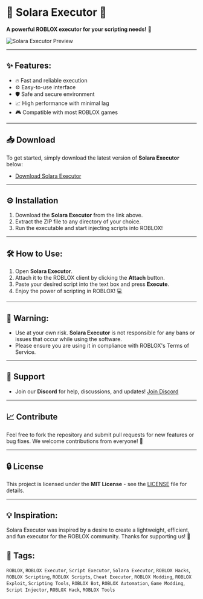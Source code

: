 # 🌊 Solara Executor 🌊
**A powerful ROBLOX executor for your scripting needs!** 🚀

![Solara Executor Preview](/assets/Solara.gif) <!-- Add your image link here -->

---

## ✨ Features:
- 🔥 Fast and reliable execution
- ⚙️ Easy-to-use interface
- 🛡️ Safe and secure environment
- 📈 High performance with minimal lag
- 🎮 Compatible with most ROBLOX games

---

## 📥 Download
To get started, simply download the latest version of **Solara Executor** below:

- [Download Solara Executor]()

---

## ⚙️ Installation
1. Download the **Solara Executor** from the link above.
2. Extract the ZIP file to any directory of your choice.
3. Run the executable and start injecting scripts into ROBLOX!

---

## 🛠️ How to Use:
1. Open **Solara Executor**.
2. Attach it to the ROBLOX client by clicking the **Attach** button.
3. Paste your desired script into the text box and press **Execute**.
4. Enjoy the power of scripting in ROBLOX! 💻

---

## 🚨 Warning:
- Use at your own risk. **Solara Executor** is not responsible for any bans or issues that occur while using the software.
- Please ensure you are using it in compliance with ROBLOX's Terms of Service.

---

## 💬 Support
- Join our **Discord** for help, discussions, and updates!
  [Join Discord](https://discord.com/solara)

---

## 📈 Contribute
Feel free to fork the repository and submit pull requests for new features or bug fixes. We welcome contributions from everyone! 🙌

---

## 🔒 License
This project is licensed under the **MIT License** - see the [LICENSE](LICENSE) file for details.

---

## 💡 Inspiration:
Solara Executor was inspired by a desire to create a lightweight, efficient, and fun executor for the ROBLOX community. Thanks for supporting us! 🌊

## 📌 Tags:
`ROBLOX`, `ROBLOX Executor`, `Script Executor`, `Solara Executor`, `ROBLOX Hacks`, `ROBLOX Scripting`, `ROBLOX Scripts`, `Cheat Executor`, `ROBLOX Modding`, `ROBLOX Exploit`, `Scripting Tools`, `ROBLOX Bot`, `ROBLOX Automation`, `Game Modding`, `Script Injector`, `ROBLOX Hack`, `ROBLOX Tools`










































